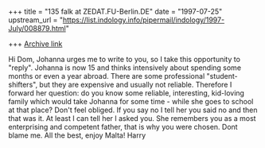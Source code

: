 +++
title = "135 falk at ZEDAT.FU-Berlin.DE"
date = "1997-07-25"
upstream_url = "https://list.indology.info/pipermail/indology/1997-July/008879.html"

+++
[Archive link](https://list.indology.info/pipermail/indology/1997-July/008879.html)

Hi Dom,
Johanna urges me to write to you, so I take this opportunity to
"reply". 
Johanna is now 15 and thinks intensively about spending some months
or even a year abroad. There are some professional "student-shifters",
but they are expensive and usually not reliable.
Therefore I forward her question: do you know some reliable,
interesting, kid-loving family which would take Johanna for some
time - while she goes to school at that place?
Don't feel obliged. If you say no I tell her you said no and then
that was it. At least I can tell her I asked you.
She remembers you as a most enterprising and competent father, that is
why you were chosen. Dont blame me.
All the best, enjoy Malta!
Harry




